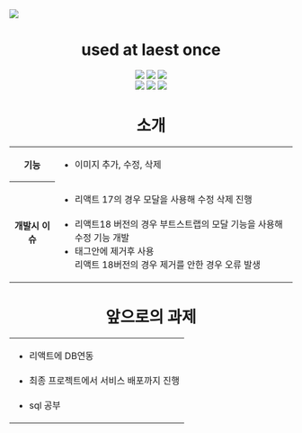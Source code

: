 <div>
   <img src="https://capsule-render.vercel.app/api?type=wave&color=auto&height=300&section=header&text=Raect%20Image_upload&fontSize=90" />
</div>
<div align="center">
   <h1>used at laest once</h1>
   <p>    
  <img src="https://img.shields.io/badge/html5-E34F26?style=for-the-badge&logo=html5&logoColor=white"> 
  <img src="https://img.shields.io/badge/css-1572B6?style=for-the-badge&logo=css3&logoColor=white"> 
  <img src="https://img.shields.io/badge/javascript-F7DF1E?style=for-the-badge&logo=javascript&logoColor=black"> 
  <br>
  
  <img src="https://img.shields.io/badge/react-61DAFB?style=for-the-badge&logo=react&logoColor=black"> 
  <img src="https://img.shields.io/badge/node.js-339933?style=for-the-badge&logo=Node.js&logoColor=white">
  <img src="https://img.shields.io/badge/bootstrap-7952B3?style=for-the-badge&logo=bootstrap&logoColor=white">
  <br>

</div>

<div align="center">
   <h1>소개</h1>
   <table>
      <tr>
         <th>기능</th>
         <td>
            <ul>
               <li>이미지 추가, 수정, 삭제</li>
            </ul>
         </td>
      </tr>
      <tr>
         <th>개발시 이슈</th>
         <td>
            <ul>
               <li>리액트 17의 경우 모달을 사용해 수정 삭제 진행</li></br>
               <li>리액트18 버전의 경우 부트스트랩의 모달 기능을 사용해 수정 기능 개발</li>
               <li> 
                  태그안에 <Card.Group> 제거후 사용</br>
                  리액트 18버전의 경우  <Card.Group> 제거를 안한 경우 오류 발생
               </li>
            </ul>   
         </td>         
      </tr>
   </table>
</div>


<div align="center">
   <h1>앞으로의 과제</h1>
   <table>
      <tr>
         <td>
            <ul>
            <li>리액트에 DB연동</li></br>
            <li>최종 프로젝트에서 서비스 배포까지 진행</li></br>
            <li>sql 공부</li>
            </ul>   
         </td>    
      </tr>

        

   </table>
</div>
